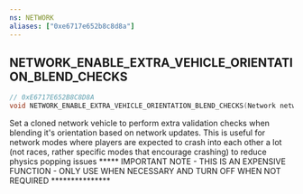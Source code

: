 ```yaml
---
ns: NETWORK
aliases: ["0xe6717e652b8c8d8a"]
---
```

## NETWORK_ENABLE_EXTRA_VEHICLE_ORIENTATION_BLEND_CHECKS

```c
// 0xE6717E652B8C8D8A
void NETWORK_ENABLE_EXTRA_VEHICLE_ORIENTATION_BLEND_CHECKS(Network network, bool EnableExtraChecks);
```

Set a cloned network vehicle to perform extra validation checks when blending it's orientation based on network updates. This is useful for network modes where players are expected to crash into each other a lot (not races, rather specific modes that encourage crashing) to reduce physics popping issues ***** IMPORTANT NOTE - THIS IS AN EXPENSIVE FUNCTION - ONLY USE WHEN NECESSARY AND TURN OFF WHEN NOT REQUIRED ***************

